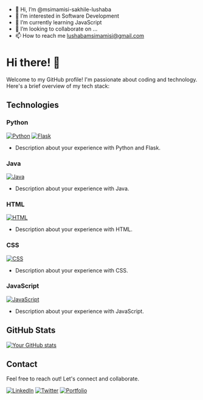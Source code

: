 - 👋 Hi, I’m @msimamisi-sakhile-lushaba
- 👀 I’m interested in Software Development
- 🌱 I’m currently learning JavaScript
- 💞️ I’m looking to collaborate on ...
- 📫 How to reach me lushabamsimamisi@gmail.com

<!---
msimamisi-sakhile/msimamisi-sakhile is a ✨ special ✨ repository because its `README.md` (this file) appears on your GitHub profile.
You can click the Preview link to take a look at your changes.
--->


# Hi there! 👋

Welcome to my GitHub profile! I'm passionate about coding and technology. Here's a brief overview of my tech stack:

## Technologies

### Python

[![Python](https://img.shields.io/badge/Python-3776AB?style=flat&logo=python&logoColor=white)](https://www.python.org/)
[![Flask](https://img.shields.io/badge/Flask-000000?style=flat&logo=flask&logoColor=white)](https://flask.palletsprojects.com/)
- Description about your experience with Python and Flask.

### Java

[![Java](https://img.shields.io/badge/Java-007396?style=flat&logo=java&logoColor=white)](https://www.java.com/)
- Description about your experience with Java.

### HTML

[![HTML](https://img.shields.io/badge/HTML5-E34F26?style=flat&logo=html5&logoColor=white)](https://developer.mozilla.org/en-US/docs/Web/HTML)
- Description about your experience with HTML.

### CSS

[![CSS](https://img.shields.io/badge/CSS3-1572B6?style=flat&logo=css3&logoColor=white)](https://developer.mozilla.org/en-US/docs/Web/CSS)
- Description about your experience with CSS.

### JavaScript

[![JavaScript](https://img.shields.io/badge/JavaScript-F7DF1E?style=flat&logo=javascript&logoColor=black)](https://developer.mozilla.org/en-US/docs/Web/JavaScript)
- Description about your experience with JavaScript.

## GitHub Stats

[![Your GitHub stats](https://github-readme-stats.vercel.app/api?username=your-username&show_icons=true&hide=contribs,prs)](https://github.com/your-username)

## Contact

Feel free to reach out! Let's connect and collaborate.

[![LinkedIn](https://img.shields.io/badge/LinkedIn-Profile-informational?style=flat&logo=linkedin&logoColor=white)](https://www.linkedin.com/in/your-linkedin-profile/)
[![Twitter](https://img.shields.io/badge/Twitter-Profile-1DA1F2?style=flat&logo=twitter&logoColor=white)](https://twitter.com/your-twitter-handle)
[![Portfolio](https://img.shields.io/badge/Portfolio-Website-1abc9c?style=flat&logo=website&logoColor=white)](https://your-portfolio-website.com/)
